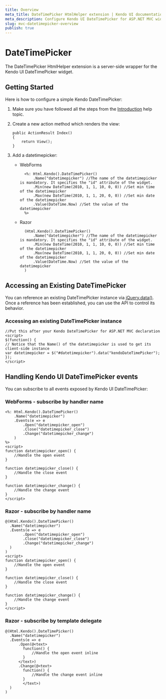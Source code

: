 ```yaml
---
title: Overview
meta_title: DateTimePicker HtmlHelper extension | Kendo UI documentation
meta_description: Configure Kendo UI DateTimePicker for ASP.NET MVC widget, add DataTimePicker HtmlHelper extension and handle events.
slug: mvc-datetimepicker-overview
publish: true
---
```


# DateTimePicker

The DateTimePicker HtmlHelper extension is a server-side wrapper for the Kendo UI DateTimePicker widget.

## Getting Started

Here is how to configure a simple Kendo DateTimePicker:

1.  Make sure you have followed all the steps from the [Introduction](http://docs.kendoui.com/getting-started/using-kendo-with/aspnet-mvc/introduction) help topic.

2.  Create a new action method which renders the view:

        public ActionResult Index()
        {
            return View();
        }
3.  Add a datetimepicker:
    - WebForms

            <%: Html.Kendo().DateTimePicker()
                .Name("datetimepicker") //The name of the datetimepicker is mandatory. It specifies the "id" attribute of the widget.
                .Min(new DateTime(2010, 1, 1, 10, 0, 0)) //Set min time of the datetimepicker
                .Max(new DateTime(2010, 1, 1, 20, 0, 0)) //Set min date of the datetimepicker
                .Value(DateTime.Now) //Set the value of the datetimepicker
            %>
    - Razor

            (Html.Kendo().DateTimePicker()
                .Name("datetimepicker") //The name of the datetimepicker is mandatory. It specifies the "id" attribute of the widget.
                .Min(new DateTime(2010, 1, 1, 10, 0, 0)) //Set min time of the datetimepicker
                .Max(new DateTime(2010, 1, 1, 20, 0, 0)) //Set min date of the datetimepicker
                .Value(DateTime.Now) //Set the value of the datetimepicker
            )

## Accessing an Existing DateTimePicker

You can reference an existing DateTimePicker instance via [jQuery.data()](http://api.jquery.com/jQuery.data/).
Once a reference has been established, you can use the API to control its behavior.

### Accessing an existing DateTimePicker instance

    //Put this after your Kendo DateTimePicker for ASP.NET MVC declaration
    <script>
    $(function() {
    // Notice that the Name() of the datetimepicker is used to get its client-side instance
    var datetimepicker = $("#datetimepicker").data("kendoDateTimePicker");
    });
    </script>


## Handling Kendo UI DateTimePicker events

You can subscribe to all events exposed by Kendo UI DateTimePicker:

### WebForms - subscribe by handler name

    <%: Html.Kendo().DateTimePicker()
        .Name("datetimepicker")
        .Events(e => e
            .Open("datetimepicker_open")
            .Close("datetimepicker_close")
            .Change("datetimepicker_change")
        )
    %>
    <script>
    function datetimepicker_open() {
        //Handle the open event
    }

    function datetimepicker_close() {
        //Handle the close event
    }

    function datetimepicker_change() {
        //Handle the change event
    }
    </script>

### Razor - subscribe by handler name

    @(Html.Kendo().DateTimePicker()
      .Name("datetimepicker")
      .Events(e => e
            .Open("datetimepicker_open")
            .Close("datetimepicker_close")
            .Change("datetimepicker_change")
      )
    )
    <script>
    function datetimepicker_open() {
        //Handle the open event
    }

    function datetimepicker_close() {
        //Handle the close event
    }

    function datetimepicker_change() {
        //Handle the change event
    }
    </script>


### Razor - subscribe by template delegate

    @(Html.Kendo().DateTimePicker()
      .Name("datetimepicker")
      .Events(e => e
          .Open(@<text>
            function() {
                //Handle the open event inline
            }
          </text>)
          .Change(@<text>
            function() {
                //Handle the change event inline
            }
            </text>)
      )
    )

